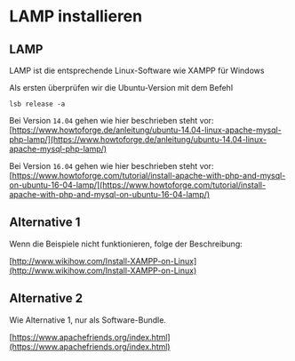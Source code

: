 # LAMP installieren


## LAMP
LAMP ist die entsprechende Linux-Software wie XAMPP für Windows

Als ersten überprüfen wir die Ubuntu-Version mit dem Befehl
```
lsb release -a
```

Bei Version `14.04` gehen wie hier beschrieben steht vor:
[https://www.howtoforge.de/anleitung/ubuntu-14.04-linux-apache-mysql-php-lamp/](https://www.howtoforge.de/anleitung/ubuntu-14.04-linux-apache-mysql-php-lamp/)


Bei Version `16.04` gehen wie hier beschrieben steht vor:
[https://www.howtoforge.com/tutorial/install-apache-with-php-and-mysql-on-ubuntu-16-04-lamp/](https://www.howtoforge.com/tutorial/install-apache-with-php-and-mysql-on-ubuntu-16-04-lamp/)


## Alternative 1
Wenn die Beispiele nicht funktionieren, folge der Beschreibung:

[http://www.wikihow.com/Install-XAMPP-on-Linux](http://www.wikihow.com/Install-XAMPP-on-Linux)

## Alternative 2
Wie Alternative 1, nur als Software-Bundle.

[https://www.apachefriends.org/index.html](https://www.apachefriends.org/index.html)